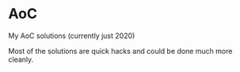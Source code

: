 AoC
==

My AoC solutions (currently just 2020)

Most of the solutions are quick hacks and could be done much more cleanly.

